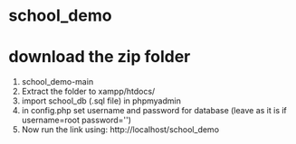 # school_demo
# download the zip folder 
1) school_demo-main
2) Extract the folder to xampp/htdocs/
3) import school_db (.sql file) in phpmyadmin
4) in config.php set username and password for database (leave as it is if username=root password='')
5) Now run the link using: http://localhost/school_demo
